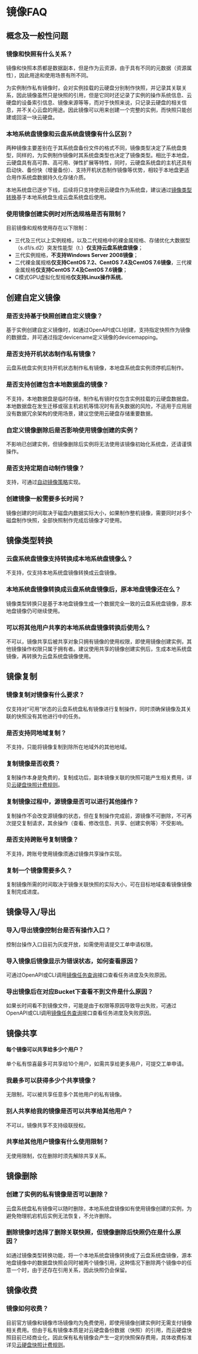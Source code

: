 # 镜像FAQ
 
## 概念及一般性问题
### 镜像和快照有什么关系？
镜像和快照本质都是数据副本，但是作为云资源，由于具有不同的元数据（资源属性），因此用途和使用场景有所不同。<br>

为实例制作私有镜像时，会对实例挂载的云硬盘分别制作快照，并记录其关联关系，因此镜像虽然只是快照的引用，但是它同时还记录了实例的操作系统信息、云硬盘的设备索引信息、镜像来源等等，而对于快照来说，只记录云硬盘的相关信息，并不关心云盘的用途。因此镜像可以用来创建一个完整的实例，而快照只能创建或回滚一块云硬盘。

### 本地系统盘镜像和云盘系统盘镜像有什么区别？
两种镜像主要差别在于其系统盘备份文件的格式不同，镜像类型决定了系统盘类型，同样的，为实例制作镜像时其系统盘类型也决定了镜像类型。相比于本地盘，云硬盘具有高可靠、高可用、弹性扩展等特性，同时，云硬盘系统盘的主机还具有启动快、备份快（增量备份）、支持开机状态制作镜像等优势，相较于本地盘更适合用作系统盘数据持久化存储介质。<br>

本地系统盘已逐步下线，后续将只支持使用云硬盘作为系统盘，建议通过[镜像类型转换](https://docs.jdcloud.com/virtual-machines/convert-image)基于本地系统盘生成云盘系统盘后使用。

### 使用镜像创建实例时对所选规格是否有限制？
目前镜像和规格使用存在以下限制：
* 三代及三代以上实例规格，以及二代规格中的裸金属规格、存储优化大数据型（s.d1/s.d2）突发性能型（t.）**仅支持云盘系统盘镜像**；
* 三代实例规格，**不支持Windows Server 2008镜像**；
* 二代裸金属规格**仅支持CentOS 7.2、CentOS 7.4及CentOS 7.6镜像**，三代裸金属规格**仅支持CentOS 7.4及CentOS 7.6镜像**；
* C模式GPU虚拟化型规格**仅支持Linux操作系统**。

## 创建自定义镜像
### 是否支持基于快照创建自定义镜像？
基于实例创建自定义镜像时，如通过OpenAPI或CLI创建，支持指定快照作为镜像的数据盘，并可通过指定devicename定义镜像的devicemapping。

### 是否支持开机状态制作私有镜像？
云盘系统盘实例支持开机状态制作私有镜像，本地盘系统盘实例须停机后制作。

### 是否支持创建包含本地数据盘的镜像？
不支持，本地数据盘是临时存储，制作私有镜时仅包含实例挂载的云硬盘数据盘。本地数据盘在发生迁移或宿主机宕机等情况时有丢失数据的风险，不适用于应用层没有数据冗余架构的使用场景，建议您使用云硬盘存储重要数据。

### 自定义镜像删除后是否影响使用镜像创建的实例？
不影响已创建实例，但镜像删除后实例将无法使用该镜像初始化系统盘，还请谨慎操作。

### 是否支持定期自动制作镜像？
支持，可通过[自动镜像策略](https://docs.jdcloud.com/cn/virtual-machines/autoimagepolicy)实现。

### 创建镜像一般需要多长时间？
镜像创建的时间取决于磁盘内数据实际大小，如果制作整机镜像，需要同时对多个磁盘制作快照，全部快照制作完成后镜像才可使用。

## 镜像类型转换
### 云盘系统盘镜像支持转换成本地系统盘镜像么？
不支持，仅支持本地系统盘镜像转换成云盘镜像。

### 本地系统盘镜像转换成云盘系统盘镜像后，原本地盘镜像还在么？
镜像类型转换只是基于本地盘镜像生成一个数据完全一致的云盘系统盘镜像，原本地盘镜像仍可继续使用。

### 可以将其他用户共享的本地系统盘镜像转换后使用么？
不可以，镜像共享后被共享对象只拥有镜像的使用权限，即使用镜像创建实例，其他镜像操作权限只属于拥有者。建议使用共享的镜像创建实例后，生成本地系统盘镜像，再转换为云盘系统盘镜像使用。

## 镜像复制
### 镜像复制对镜像有什么要求？
仅支持对“可用”状态的云盘系统盘私有镜像进行复制操作，同时须确保镜像及其关联的快照没有其他进行中的任务。

### 是否支持同地域复制？
不支持，只能将镜像复制到除所在地域外的其他地域。

### 复制镜像是否收费？
复制操作本身是免费的，复制成功后，副本镜像关联的快照可能产生相关费用，详见[云硬盘快照计费规则](https://docs.jdcloud.com/cloud-disk-service/snapshot-billing-rules)。

### 复制镜像过程中，源镜像是否可以进行其他操作？
复制操作不会改变源镜像的状态，但在复制操作完成前，源镜像不可删除，不可再次提交复制请求，其余操作（查看、修改信息、共享、创建实例等）不受影响。

### 是否支持跨账号复制镜像？
不支持，跨账号使用镜像须通过镜像共享操作实现。

### 复制一个镜像需要多久？
复制镜像所需的时间取决于镜像关联快照的实际大小，可在目标地域查看镜像镜像复制完成进度。

## 镜像导入/导出
### 导入/导出镜像控制台是否有操作入口？
控制台操作入口目前为灰度开放，如需使用请提交工单申请权限。

### 导入镜像后镜像显示为错误状态，如何查看原因？
可通过OpenAPI或CLI调用[镜像任务查询](https://docs.jdcloud.com/virtual-machines/api/imagetasks?content=API)接口查看任务进度及失败原因。

### 导出镜像后在对应Bucket下查看不到文件是什么原因？
如果长时间看不到镜像文件，可能是由于权限等原因导致导出失败，可通过OpenAPI或CLI调用[镜像任务查询](https://docs.jdcloud.com/virtual-machines/api/imagetasks?content=API)接口查看任务进度及失败原因。

## 镜像共享
#### 每个镜像可以共享给多少个用户？
单个私有惊喜最多可共享给10个用户，如需共享给更多用户，可提交工单申请。

### 我最多可以获得多少个共享镜像？
无限制，可以被共享任意多个其他用户的私有镜像。

### 别人共享给我的镜像是否可以共享给其他用户？
不可以，镜像共享不支持级联授权。

### 共享给其他用户镜像有什么使用限制？
无使用限制，仅在删除时须先解除共享关系。

## 镜像删除
### 创建了实例的私有镜像是否可以删除？
云盘系统盘私有镜像可以随时删除，本地系统盘镜像如有使用镜像创建的实例，为避免物理机宕机后实例无法恢复，不允许删除。

### 删除镜像时选择了删除关联快照，但镜像删除后快照仍在是什么原因？
如通过镜像类型转换功能，将一个本地系统盘镜像转换成了云盘系统盘镜像，源本地盘镜像中的数据盘快照会同时被两个镜像引用，这种情况下删除两个镜像中的任意一个时，由于还存在引用关系，因此快照仍会保留。

## 镜像收费 
### 镜像如何收费？
目前官方镜像和镜像市场镜像均为免费使用，即使用镜像创建实例时无需支付镜像相关费用。但由于私有镜像本质是对云硬盘备份数据（快照）的引用，而云硬盘快照目前已经商业化，因此保有私有镜像会产生一定的快照保存费用，具体收费标准详见[云硬盘快照计费规则](https://docs.jdcloud.com/cloud-disk-service/snapshot-billing-rules)。
